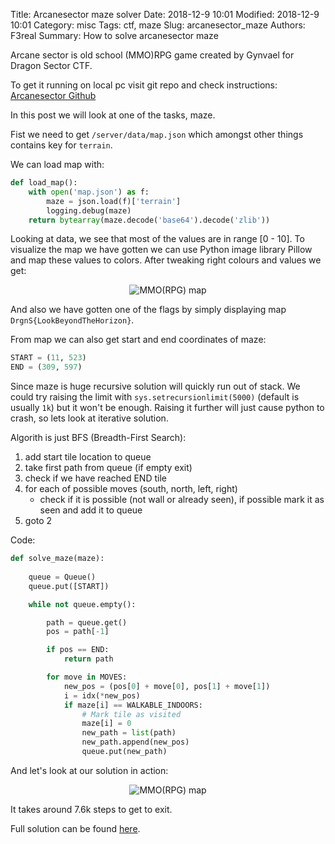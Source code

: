 Title: Arcanesector maze solver
Date: 2018-12-9 10:01
Modified: 2018-12-9 10:01
Category: misc
Tags: ctf, maze
Slug: arcanesector_maze
Authors: F3real
Summary: How to solve arcanesector maze

Arcane sector is old school (MMO)RPG game created by Gynvael for Dragon Sector CTF.

To get it running on local pc visit git repo and check instructions:
[Arcanesector Github](https://github.com/gynvael/arcanesector)

In this post we will look at one of the tasks, maze.

Fist we need to get `/server/data/map.json` which amongst other things contains key for `terrain`.

We can load map with:

~~~python
def load_map():
    with open('map.json') as f:
        maze = json.load(f)['terrain']
        logging.debug(maze)
    return bytearray(maze.decode('base64').decode('zlib'))
~~~

Looking at data, we see that most of the values are in range [0 - 10]. To visualize the map we have gotten we can use Python image library Pillow and map these values to colors. After tweaking right colours and values we get:

<p align="center">
<img class="img-fluid" alt="MMO(RPG) map" src="{static}/images/2018_12_9_map.png">
</p>

And also we have gotten one of the flags by simply displaying map `DrgnS{LookBeyondTheHorizon}`.

From map we can also get start and end coordinates of maze:
~~~python
START = (11, 523)
END = (309, 597)
~~~

Since maze is huge recursive solution will quickly run out of stack.
We could try raising the limit with `sys.setrecursionlimit(5000)` (default is usually `1k`) but it won't be enough. Raising it further will just cause python to crash, so lets look at iterative solution.

Algorith is just BFS (Breadth-First Search):

1. add start tile location to queue
2. take first path from queue (if empty exit) 
3. check if we have reached END tile
4. for each of possible moves (south, north, left, right)
    * check if it is possible (not wall or already seen), if possible mark it as seen and add it to queue
5. goto 2

Code:
~~~python
def solve_maze(maze):
    
    queue = Queue()
    queue.put([START])

    while not queue.empty():

        path = queue.get() 
        pos = path[-1]

        if pos == END:
            return path

        for move in MOVES:
            new_pos = (pos[0] + move[0], pos[1] + move[1])
            i = idx(*new_pos)
            if maze[i] == WALKABLE_INDOORS:
                # Mark tile as visited
                maze[i] = 0 
                new_path = list(path)
                new_path.append(new_pos)
                queue.put(new_path)
~~~

And let's look at our solution in action:
<p align="center">
<img class="img-fluid" alt="MMO(RPG) map" src="{static}/images/2018_12_9_maze.gif">
</p>
It takes around 7.6k steps to get to exit.

Full solution can be found 
[here](https://github.com/F3real/ctf_solutions/tree/master/2018/arcane_sector).
